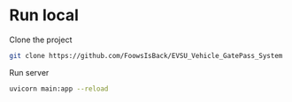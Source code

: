 # Run local

Clone the project
```sh
git clone https://github.com/FoowsIsBack/EVSU_Vehicle_GatePass_System
```

Run server
```sh
uvicorn main:app --reload
```
